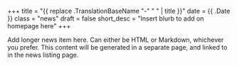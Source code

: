 +++
title = "{{ replace .TranslationBaseName "-" " " | title }}"
date = {{ .Date }}
class = "news"
draft = false
short_desc = "Insert blurb to add on homepage here"
+++

Add longer news item here. Can either be HTML or Markdown, whichever you prefer. This content will be generated in a separate page, and linked to in the news listing page.